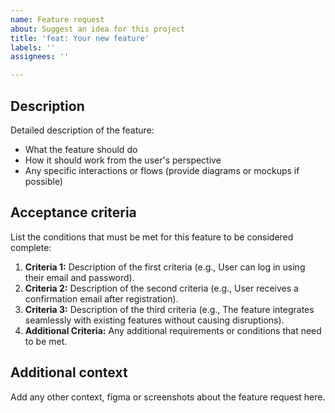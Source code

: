 ```yaml
---
name: Feature request
about: Suggest an idea for this project
title: 'feat: Your new feature'
labels: ''
assignees: ''

---
```


## Description
Detailed description of the feature:
- What the feature should do
- How it should work from the user's perspective
- Any specific interactions or flows (provide diagrams or mockups if possible)

## Acceptance criteria
List the conditions that must be met for this feature to be considered complete:
1. **Criteria 1:** Description of the first criteria (e.g., User can log in using their email and password).
2. **Criteria 2:** Description of the second criteria (e.g., User receives a confirmation email after registration).
3. **Criteria 3:** Description of the third criteria (e.g., The feature integrates seamlessly with existing features without causing disruptions).
4. **Additional Criteria:** Any additional requirements or conditions that need to be met.

## Additional context
Add any other context, figma or screenshots about the feature request here.

